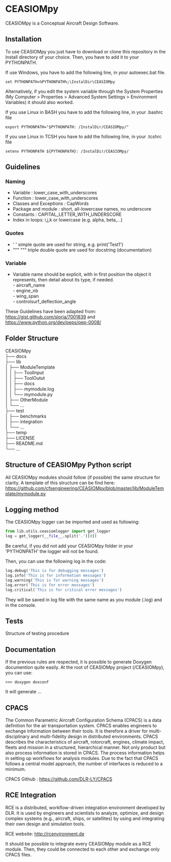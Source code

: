 # CEASIOMpy

CEASIOMpy is a Conceptual Aircraft Design Software.


## Installation

To use CEASIOMpy you just have to download or clone this repository in the Install directory of your choice. Then, you have to add it to your PYTHONPATH.

If use Windows, you have to add the following line, in your autoexec.bat file.
```
set PYTHONPATH=%PYTHONPATH%;\InstalDir\CEASIOMpy
```
 Alternatively, if you edit the system variable through the System Properties (My Computer > Properties > Advanced System Settings > Environment Variables) it should also worked.

If you use Linux in BASH you have to add the following line, in your .bashrc file
```
export PYTHONPATH="$PYTHONPATH: /InstalDir/CEASIOMpy/"
```

If you use Linux in TCSH you have to add the following line, in your .tcshrc file
```
setenv PYTHONPATH ${PYTHONPATH}: /InstalDir/CEASIOMpy/
```


## Guidelines

### Naming

  - Variable :                  lower_case_with_underscores
  - Function :                  lower_case_with_underscores
  - Classes and Exceptions :    CapWords
  - Package and module :        short, all-lowercase names, no underscore
  - Constants :                 CAPITAL_LETTER_WITH_UNDERSCORE
  - Index in loops:             i,j,k  or lowercase (e.g. alpha, beta,...)

### Quotes
  - '  '    simple quote are used for string, e.g. print('Test1')
  - """ """ triple double quote are used for docstring (documentation)

### Variable
  - Variable name should be explicit, with in first position the object it
    represents, then detail about its type, if needed. <br />
        - aircraft_name <br />
        - engine_nb <br />
        - wing_span <br />
        - controlsurf_deflection_angle <br />

These Guidelines have been adapted from: https://gist.github.com/sloria/7001839
and https://www.python.org/dev/peps/pep-0008/



## Folder Structure

CEASIOMpy <br />
├── docs <br />
├── lib <br />
│   ├── ModuleTemplate <br />
│   │   ├── ToolInput <br />
│   │   ├── ToolOutut <br />
│   │   ├── docs <br />
│   │   ├── mymodule.log <br />
│   │   └── mymodule.py <br />
│   ├── OtherModule <br />
│   └── ... <br />
├── test <br />
│   ├── benchmarks <br />
│   ├── integration <br />
│   └── ... <br />
├── temp <br />
├── LICENSE <br />
├── README.md <br />
└── ... <br />



## Structure of CEASIOMpy Python script

All CEASIOMpy modules should follow (if possible) the same structure for clarity. A template of this structure can be find here:
https://github.com/cfsengineering/CEASIOMpy/blob/master/lib/ModuleTemplate/mymodule.py



## Logging method

The CEASIOMpy logger can be imported and used as following:

```python
from lib.utils.ceasiomlogger import get_logger
log = get_logger(__file__.split('.')[0])
```

Be careful, if you did not add your CEASIOMpy folder in your 'PYTHONPATH' the logger will not be found.

Then, you can use the following log in the code:

```python
log.debug('This is for debugging messages')
log.info('This is for information messages')
log.warning('This is for warning messages')
log.error('This is for error messages')
log.critical('This is for critical error messages')
```

They will be saved in log file with the same name as you module (.log) and in the console.



## Tests


Structure of testing procedure



## Documentation

If the previous rules are respected, it is possible to generate Doxygen
documention quite easily. At the root of CEASIOMpy project (/CEASIOMpy), you
can use:

```
>>> doxygen doxconf
```

It will generate ...



## CPACS

The Common Parametric Aircraft Configuration Schema (CPACS) is a data definition for the air transportation system. CPACS enables engineers to exchange information between their tools. It is therefore a driver for multi-disciplinary and multi-fidelity design in distributed environments. CPACS describes the characteristics of aircraft, rotorcraft, engines, climate impact, fleets and mission in a structured, hierarchical manner. Not only product but also process information is stored in CPACS. The process information helps in setting up workflows for analysis modules. Due to the fact that CPACS follows a central model approach, the number of interfaces is reduced to a minimum.

CPACS Github : https://github.com/DLR-LY/CPACS



## RCE Integration

RCE is a distributed, workflow-driven integration environment developed by DLR. It is used by engineers and scientists to analyze, optimize, and design complex systems (e.g., aircraft, ships, or satellites) by using and integrating their own design and simulation tools.

RCE website: http://rcenvironment.de

It should be possible to integrate every CEASIOMpy module as a RCE module. Then, they could be connected to each other and exchange only CPACS files.
